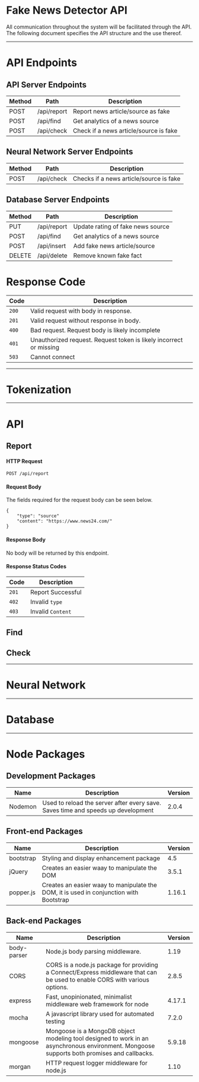 # Fake News Detector API
All communication throughout the system will be facilitated through the API. The following document specifies the API structure and the use thereof.

---

# API Endpoints
## API Server Endpoints
| Method | Path | Description |
|--------|------|-------------|
|POST|/api/report|Report news article/source as fake|
|POST|/api/find|Get analytics of a news source|
|POST|/api/check|Check if a news article/source is fake|
## Neural Network Server Endpoints
| Method | Path | Description |
|--------|------|-------------|
|POST|/api/check|Checks if a news article/source is fake|
## Database Server Endpoints
| Method | Path | Description |
|--------|------|-------------|
|PUT|/api/report|Update rating of fake news source|
|POST|/api/find|Get analytics of a news source|
|POST|/api/insert|Add fake news article/source|
|DELETE|/api/delete|Remove known fake fact|
# Response Code
| Code | Description |
|------|-------------|
| ```200```  |Valid request with body in response.|
| ```201```  |Valid request without response in body.|
| ```400```  |Bad request. Request body is likely incomplete|
| ```401```  |Unauthorized request. Request token is likely incorrect or missing|
| ```503```  |Cannot connect|

---

# Tokenization

---

# API

## Report
#### HTTP Request
```
POST /api/report
```
#### Request Body
The fields required for the request body can be seen below.
```
{
    "type": "source"
    "content": "https://www.news24.com/"
}
```
#### Response Body
No body will be returned by this endpoint.
#### Response Status Codes
| Code | Description       |
| ---- | ----------------- |
| ```201```  | Report Successful |
| ```402```  | Invalid ```type```      |
| ```403```  | Invalid ```Content```   |

## Find

## Check

---

# Neural Network

---

# Database

---

# Node Packages
## Development Packages
|Name|Description|Version|
|---|--------|-----|
|Nodemon| Used to reload the server after every save. Saves time and speeds up development|2.0.4|

## Front-end Packages
|Name|Description|Version|
|---|--------|----|
|bootstrap|Styling and display enhancement package|4.5|
|jQuery|Creates an easier waay to manipulate the DOM|3.5.1|
|popper.js|Creates an easier waay to manipulate the DOM, it is used in conjunction with Bootstrap|1.16.1|

## Back-end Packages
|Name|Description|Version|
|---|--------|----|
|body-parser|Node.js body parsing middleware.|1.19|
|CORS|CORS is a node.js package for providing a Connect/Express middleware that can be used to enable CORS with various options.|2.8.5|
|express|Fast, unopinionated, minimalist middleware web framework for node|4.17.1|
|mocha|A javascript library used for automated testing|7.2.0|
|mongoose|Mongoose is a MongoDB object modeling tool designed to work in an asynchronous environment. Mongoose supports both promises and callbacks.|5.9.18|
|morgan|HTTP request logger middleware for node.js|1.10|

